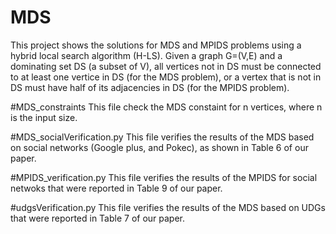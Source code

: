 # MDS
This project shows the solutions for MDS and MPIDS problems using a hybrid local search algorithm (H-LS). Given a graph G=(V,E) and a dominating set DS (a subset of V), all vertices not in DS must be connected to at least one vertice in DS (for the MDS problem), or a vertex that is not in DS must have half of its adjacencies in DS (for the MPIDS problem). 

#MDS_constraints
This file check the MDS constaint for n vertices, where n is the input size. 

#MDS_socialVerification.py
This file verifies the results of the MDS based on social networks (Google plus, and Pokec), as shown in Table 6 of our paper. 

#MPIDS_verification.py 
This file verifies the results of the MPIDS for social netwoks that were reported in Table 9 of our paper.

#udgsVerification.py 
This file verifies the results of the MDS based on UDGs that were reported in Table 7 of our paper.
